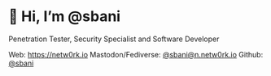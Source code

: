 # 👋 Hi, I’m @sbani

Penetration Tester, Security Specialist and Software Developer

Web: https://netw0rk.io
Mastodon/Fediverse: [@sbani@n.netw0rk.io](https://m.netw0rk.io/@sbani)
Github: [@sbani](https://github.com/sbani)
